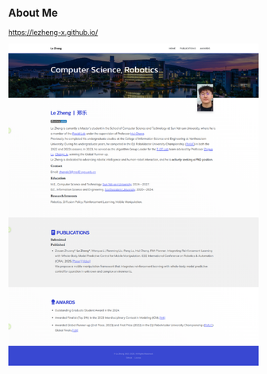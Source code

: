 
## About Me
https://lezheng-x.github.io/

[![Preview](static/assets/aboutme.png)](static/assets/aboutme.pdf)